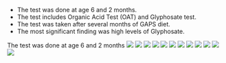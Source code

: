 + The test was done at age 6 and 2 months.
+ The test includes Organic Acid Test (OAT) and Glyphosate test.
+ The test was taken after several months of GAPS diet.
+ The most significant finding was high levels of Glyphosate.

The test was done at age 6 and 2 months
![](Glyphosate_urine.jpg)
![](OAT1.jpg)
![](OAT2.jpg)
![](OAT3.jpg)
![](OAT4.jpg)
![](OAT5.jpg)
![](OAT6.jpg)
![](OAT7.jpg)
![](OAT8.jpg)
![](OAT9.jpg)
![](OAT9a.jpg)
![](OAT9b.jpg)
